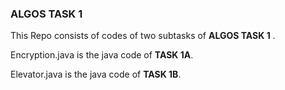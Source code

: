 ### ALGOS TASK 1
This Repo consists of codes of two subtasks of 
**ALGOS TASK 1**
.


Encryption.java is the java code of **TASK 1A**.


Elevator.java is the java code of **TASK 1B**.
